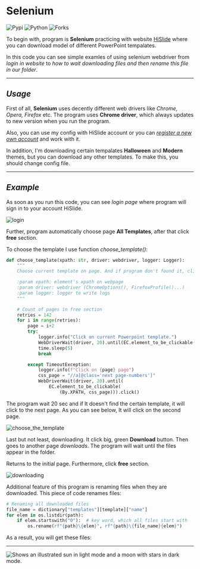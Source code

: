 # Selenium
![Pypi](https://img.shields.io/pypi/v/selenium?color=orange)
![Python](https://img.shields.io/pypi/pyversions/selenium?color=gree&style=plastic)
![Forks](https://img.shields.io/github/forks/Kalinka5/detective_game?style=social)

To begin with, program is **Selenium** practicing with website [HiSlide](https://hislide.io/) where you can download model of different PowerPoint tempalates. 

In this code you can see simple examles of using selenium webdriver from *login in website* to *how to wait downloading files and then rename this file in our folder*.
___

## *Usage*
First of all, **Selenium** uses decently different web drivers like *Chrome, Opera, Firefox* etc. The program uses **Chrome driver**, which always updates to new version when you run the program.

Also, you can use my config with HiSlide account or you can [*register a new own account*](https://hislide.io/my-account/) and work with it. 

In addition, I'm downloading certain tempalates **Halloween** and **Modern** themes, but you can download any other templates. To make this, you should change config file.

___

## *Example*
As soon as you run this code, you can see *login page* where program will sign in to your account HiSlide.

![login](https://user-images.githubusercontent.com/106172806/215406919-1a10630a-0941-47e5-8838-969060191cde.gif)


Further, program automatically choose page **All Templates**, after that click **free** section.

To choose the template I use function *choose_template()*:

```python
def choose_template(xpath: str, driver: webdriver, logger: Logger):
    """
    Choose current template on page. And if program don't found it, click on next page.

    :param xpath: element's xpath on webpage
    :param driver: webdriver (ChromeOptions(), FirefoxProfile()...)
    :param logger: logger to write logs
    """

    # Count of pages in free section
    retries = 142
    for i in range(retries):
        page = i+2
        try:
            logger.info("Click on current Powerpoint template.")
            WebDriverWait(driver, 20).until(EC.element_to_be_clickable((By.XPATH, xpath))).click()
            time.sleep(5)
            break

        except TimeoutException:
            logger.info(f"Click on {page} page")
            css_page = "//a[@class='next page-numbers']"
            WebDriverWait(driver, 20).until(
                EC.element_to_be_clickable(
                    (By.XPATH, css_page))).click()
```
The program wait 20 sec and if It doesn't find the certain template, it will click to the next page. As you can see below, It will click on the second page.

![choose_the_template](https://user-images.githubusercontent.com/106172806/215406964-dab374b0-79e8-4281-baf6-f9cd74affa10.gif)

Last but not least, downloading. It click big, green **Download** button. Then goes to another page *downloads*. The program will wait until the files appear in the folder.

Returns to the initial page. Furthermore, click **free** section.

![downloading](https://user-images.githubusercontent.com/106172806/215406989-40ec227d-7370-4760-bd6e-40e5924acc2e.gif)

Additional feature of this program is renaming files when they are downloaded.
This piece of code renames files:
```python
# Renaming all downloaded files 
file_name = dictionary["templates"][template]["name"]
for elem in os.listdir(path):
    if elem.startswith("0"):  # key word, which all files start with
        os.rename(rf"{path}\{elem}", rf"{path}\{file_name}{elem}")
```
As a result, you will get these files:


___

<picture>
  <source media="(prefers-color-scheme: dark)" srcset="https://user-images.githubusercontent.com/25423296/163456776-7f95b81a-f1ed-45f7-b7ab-8fa810d529fa.png">
  <source media="(prefers-color-scheme: light)" srcset="https://user-images.githubusercontent.com/25423296/163456779-a8556205-d0a5-45e2-ac17-42d089e3c3f8.png">
  <img alt="Shows an illustrated sun in light mode and a moon with stars in dark mode." src="https://user-images.githubusercontent.com/25423296/163456779-a8556205-d0a5-45e2-ac17-42d089e3c3f8.png">
</picture>
